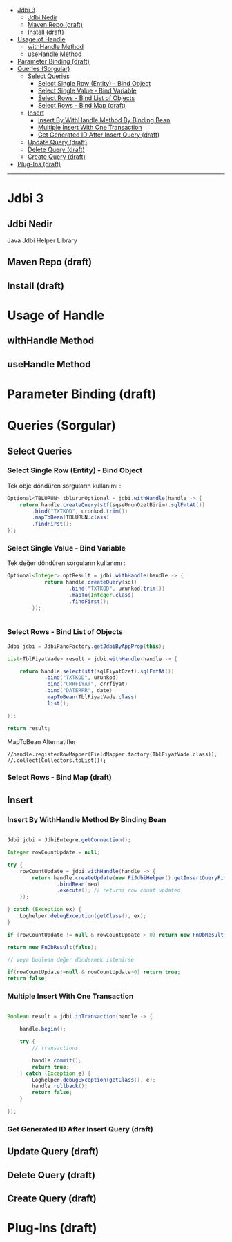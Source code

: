 


<!-- TOC -->

- [Jdbi 3](#jdbi-3)
  - [Jdbi Nedir](#jdbi-nedir)
  - [Maven Repo (draft)](#maven-repo-draft)
  - [Install (draft)](#install-draft)
- [Usage of Handle](#usage-of-handle)
  - [withHandle Method](#withhandle-method)
  - [useHandle Method](#usehandle-method)
- [Parameter Binding (draft)](#parameter-binding-draft)
- [Queries (Sorgular)](#queries-sorgular)
  - [Select Queries](#select-queries)
    - [Select Single Row (Entity) - Bind Object](#select-single-row-entity---bind-object)
    - [Select Single Value - Bind Variable](#select-single-value---bind-variable)
    - [Select Rows - Bind List of Objects](#select-rows---bind-list-of-objects)
    - [Select Rows - Bind Map (draft)](#select-rows---bind-map-draft)
  - [Insert](#insert)
    - [Insert By WithHandle Method By Binding Bean](#insert-by-withhandle-method-by-binding-bean)
    - [Multiple Insert With One Transaction](#multiple-insert-with-one-transaction)
    - [Get Generated ID After Insert Query (draft)](#get-generated-id-after-insert-query-draft)
  - [Update Query (draft)](#update-query-draft)
  - [Delete Query (draft)](#delete-query-draft)
  - [Create Query (draft)](#create-query-draft)
- [Plug-Ins (draft)](#plug-ins-draft)

<!-- /TOC -->



----


# Jdbi 3

## Jdbi Nedir
Java Jdbi Helper Library


## Maven Repo (draft)


## Install (draft)

# Usage of Handle 

## withHandle Method

## useHandle Method


# Parameter Binding (draft)


# Queries (Sorgular)

## Select Queries

### Select Single Row (Entity) - Bind Object

Tek obje döndüren sorguların kullanımı :

```java
Optional<TBLURUN> tblurunOptional = jdbi.withHandle(handle -> {
    return handle.createQuery(stf(sqseUrunOzetBirim).sqlFmtAt())
        .bind("TXTKOD", urunkod.trim())
        .mapToBean(TBLURUN.class)
        .findFirst();
});

```

### Select Single Value - Bind Variable

Tek değer döndüren sorguların kullanımı :

```java
Optional<Integer> optResult = jdbi.withHandle(handle -> {
			return handle.createQuery(sql)
					.bind("TXTKOD", urunkod.trim())
					.mapTo(Integer.class)
					.findFirst();
		});
        
```

### Select Rows - Bind List of Objects

```java
Jdbi jdbi = JdbiPanoFactory.getJdbiByAppProp(this);

List<TblFiyatVade> result = jdbi.withHandle(handle -> {

    return handle.select(stf(sqlFiyatOzet).sqlFmtAt())
            .bind("TXTKOD", urunkod)
            .bind("CRRFIYAT", crrfiyat)
            .bind("DATERPR", date)
            .mapToBean(TblFiyatVade.class)
            .list();

});

return result;

```


MapToBean Alternatifler
```
//handle.registerRowMapper(FieldMapper.factory(TblFiyatVade.class));
//.collect(Collectors.toList());
```

### Select Rows - Bind Map (draft)


## Insert


### Insert By WithHandle Method By Binding Bean

```java

Jdbi jdbi = JdbiEntegre.getConnection();

Integer rowCountUpdate = null;

try {
    rowCountUpdate = jdbi.withHandle(handle -> {
        return handle.createUpdate(new FiJdbiHelper().getInsertQueryFi(TblMikroEvrakOnay.class))
                .bindBean(meo)
                .execute(); // returns row count updated
    });

} catch (Exception ex) {
    Loghelper.debugException(getClass(), ex);
}

if (rowCountUpdate != null & rowCountUpdate > 0) return new FnDbResult(true);

return new FnDbResult(false);

// veya boolean değer döndermek istenirse

if(rowCountUpdate!=null & rowCountUpdate>0) return true;
return false;

```

### Multiple Insert With One Transaction


```java

Boolean result = jdbi.inTransaction(handle -> {

    handle.begin();

    try {
        // transactions

        handle.commit();
        return true;
    } catch (Exception e) {
        Loghelper.debugException(getClass(), e);
        handle.rollback();
        return false;
    }

});

```

### Get Generated ID After Insert Query (draft)


## Update Query (draft)


## Delete Query (draft)


## Create Query (draft)




# Plug-Ins (draft)








